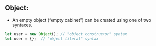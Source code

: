 ## Object:
* An empty object (“empty cabinet”) can be created using one of two syntaxes.
``` javascript
let user = new Object(); // "object constructor" syntax
let user = {};  // "object literal" syntax
```
